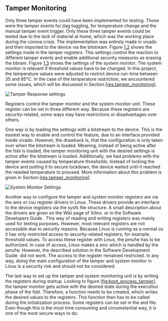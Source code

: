 ## Tamper Monitoring

Only three tamper events could have been implemented for testing. Those
were the tamper events for
<span data-acronym-label="jtag" data-acronym-form="singular+abbrv">jtag</span>
toggling, for temperature change and the manual tamper event trigger.
Only these three tamper events could be tested due to the lack of
material at home, which was the working place during the corona crisis.
The implementation was entirely made in
<span data-acronym-label="vivado" data-acronym-form="singular+short">vivado</span>
and then imported to the device via the
<span data-acronym-label="bitstream" data-acronym-form="singular+short">bitstream</span>.
Figure [1.2](#fig:tamper_settings) shows the settings made in the tamper
registers. This settings control the reaction to different tamper events
and enable additional security measures as erasing the
<span data-acronym-label="bbram" data-acronym-form="singular+abbrv">bbram</span>.
Figure [1.3](#fig:sysmon_settings) shows the settings of the system
monitor. The system monitor is relevant if threshold values have to be
changed. In this project, the temperature values were adjusted to
restrict device run-time between 35 and 85°C. In the case of the
temperature restriction, we encountered some issues, which will be
discussed in
Section [\[res.tamper\_monitoring\]](#res.tamper_monitoring).

![Tamper Response settings](tamper_response)

Registers control the tamper monitor and the system monitor unit. These
register can be set in three different way. Because these registers are
security-related, some ways may have restrictions or disadvantages over
others.

One way is by loading the settings with a
<span data-acronym-label="bitstream" data-acronym-form="singular+short">bitstream</span>
to the device. This is the easiest way to enable and control the
feature, due to an interface provided inside
<span data-acronym-label="vivado" data-acronym-form="singular+short">vivado</span>.
However, the drawback is, that the configuration is only taken over when
the
<span data-acronym-label="bitstream" data-acronym-form="singular+short">bitstream</span>
is loaded. Meaning, instead of being active after the
<span data-acronym-label="fsbl" data-acronym-form="singular+abbrv">fsbl</span>
is loaded, the tamper monitoring unit with the desired settings is
active after the
<span data-acronym-label="bitstream" data-acronym-form="singular+short">bitstream</span>
is loaded. Additionally, we had problems with the tamper events caused
by temperature thresholds. Instead of locking the device and putting it
to secure lockdown, the device waited until it reached the needed
temperature to proceed. More information about this problem is given in
Section [\[res.tamper\_monitoring\]](#res.tamper_monitoring).

![System Monitor Settings](system_management)

Another way to configure the tamper and system monitor registers are via
the
<span data-acronym-label="ams" data-acronym-form="singular+abbrv">ams</span>
or
<span data-acronym-label="csu" data-acronym-form="singular+abbrv">csu</span>
register drivers in Linux. These drivers provide an interface to the
device registers via the sysfs file structure. A small description about
the drivers are given on the Wiki page of Xilinx  or in the Software
Developers Guide . This way of reading and writing registers was mainly
used for testing purposes. However, most relevant registers are not
accessible due to security reasons. Because Linux is running as a normal
<span data-acronym-label="os" data-acronym-form="singular+abbrv">os</span>
it has only restricted access to security-related registers, for
example, threshold values. To access these register with Linux, the
<span data-acronym-label="pmufw" data-acronym-form="singular+abbrv">pmufw</span>
has to be authorized. In case of access, Linux makes a
<span data-acronym-label="smc" data-acronym-form="singular+abbrv">smc</span>
which is handled by the
<span data-acronym-label="pmufw" data-acronym-form="singular+abbrv">pmufw</span>.
However, the described solution in the Software Development Guide  did
not work. The access to the register remained restricted. In any way,
doing the main configuration of the tamper and system monitor in Linux
is a security risk and should not be considered.

The last way to set up the tamper and system monitoring unit is by
writing the registers during startup. Looking to
figure [\[fig:boot\_process\_tamper\]](#fig:boot_process_tamper), the
tamper monitor gets active with the desired state during the execution
phase of the
<span data-acronym-label="fsbl" data-acronym-form="singular+abbrv">fsbl</span>.
Therefore, a function needs to be created, which writes the desired
values to the registers. This function then has to be called during the
initialization process. Some registers can be set in the and file. Even
though this is the most time consuming and circumstantial way, it is one
of the most secure ways to do.
